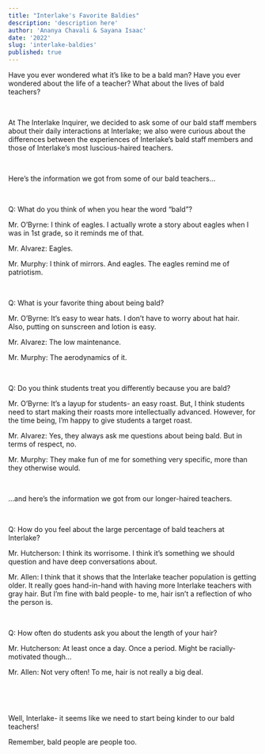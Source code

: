 ```yaml
---
title: "Interlake's Favorite Baldies"
description: 'description here'
author: 'Ananya Chavali & Sayana Isaac'
date: '2022'
slug: 'interlake-baldies'
published: true
---
```


Have you ever wondered what it’s like to be a bald man? Have you ever wondered about the life of a teacher? What about the lives of bald teachers?

​

At The Interlake Inquirer, we decided to ask some of our bald staff members about their daily interactions at Interlake; we also were curious about the differences between the experiences of Interlake’s bald staff members and those of Interlake’s most luscious-haired teachers.

​

Here’s the information we got from some of our bald teachers…

​

Q: What do you think of when you hear the word “bald”?

Mr. O’Byrne: I think of eagles. I actually wrote a story about eagles when I was in 1st grade, so it reminds me of that.

Mr. Alvarez: Eagles.

Mr. Murphy: I think of mirrors. And eagles. The eagles remind me of patriotism.

​

Q: What is your favorite thing about being bald?

Mr. O’Byrne: It’s easy to wear hats. I don’t have to worry about hat hair. Also, putting on sunscreen and lotion is easy.

Mr. Alvarez: The low maintenance.

Mr. Murphy: The aerodynamics of it.

​

Q: Do you think students treat you differently because you are bald?

Mr. O’Byrne: It’s a layup for students- an easy roast. But, I think students need to start making their roasts more intellectually advanced. However, for the time being, I’m happy to give students a target roast.

Mr. Alvarez: Yes, they always ask me questions about being bald. But in terms of respect, no.

Mr. Murphy: They make fun of me for something very specific, more than they otherwise would.

​

…and here’s the information we got from our longer-haired teachers.

​

Q: How do you feel about the large percentage of bald teachers at Interlake?

Mr. Hutcherson: I think its worrisome. I think it’s something we should question and have deep conversations about.

Mr. Allen: I think that it shows that the Interlake teacher population is getting older. It really goes hand-in-hand with having more Interlake teachers with gray hair. But I’m fine with bald people- to me, hair isn’t a reflection of who the person is.

​

Q: How often do students ask you about the length of your hair?

Mr. Hutcherson: At least once a day. Once a period. Might be racially-motivated though…

Mr. Allen: Not very often! To me, hair is not really a big deal.

​

​

Well, Interlake- it seems like we need to start being kinder to our bald teachers!

Remember, bald people are people too.

